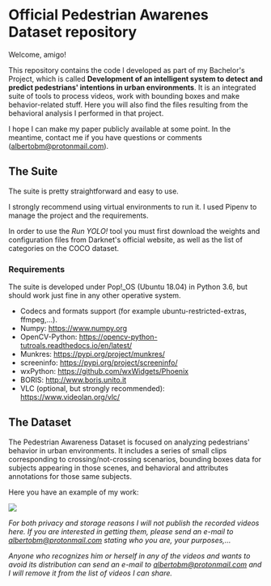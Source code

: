 # Official Pedestrian Awarenes Dataset repository

Welcome, amigo!

This repository contains the code I developed as part of my Bachelor's Project, which is called **Development of an intelligent system to detect and predict pedestrians' intentions in urban environments**. It is an integrated suite of tools to process videos, work with bounding boxes and make behavior-related stuff. Here you will also find the files resulting from the behavioral analysis I performed in that project.

I hope I can make my paper publicly available at some point. In the meantime, contact me if you have questions or comments (albertobm@protonmail.com).

## The Suite

The suite is pretty straightforward and easy to use.

I strongly recommend using virtual environments to run it. I used Pipenv to manage the project and the requirements.

In order to use the _Run YOLO!_ tool you must first download the weights and configuration files from Darknet's official website, as well as the list of categories on the COCO dataset.

### Requirements
The suite is developed under Pop!\_OS (Ubuntu 18.04) in Python 3.6, but should work just fine in any other operative system.
- Codecs and formats support (for example ubuntu-restricted-extras, ffmpeg,...).
- Numpy: https://www.numpy.org
- OpenCV-Python: https://opencv-python-tutroals.readthedocs.io/en/latest/
- Munkres: https://pypi.org/project/munkres/
- screeninfo: https://pypi.org/project/screeninfo/
- wxPython: https://github.com/wxWidgets/Phoenix
- BORIS: http://www.boris.unito.it
- VLC (optional, but strongly recommended): https://www.videolan.org/vlc/

## The Dataset

The Pedestrian Awareness Dataset is focused on analyzing pedestrians' behavior in urban environments. It includes a series of small clips corresponding to crossing/not-crossing scenarios, bounding boxes data for subjects appearing in those scenes, and behavioral and attributes annotations for those same subjects.

Here you have an example of my work:

![](scene_behav_02.png) 

_For both privacy and storage reasons I will not publish the recorded videos here. If you are interested in getting them, please send an e-mail to albertobm@protonmail.com stating who you are, your purposes,..._

_Anyone who recognizes him or herself in any of the videos and wants to avoid its distribution can send an e-mail to albertobm@protonmail.com and I will remove it from the list of videos I can share._
